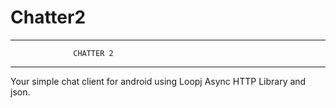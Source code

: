 # Chatter2
--------------------------------------------------
                  CHATTER 2 
--------------------------------------------------

Your simple chat client for android using Loopj Async HTTP Library and json.
